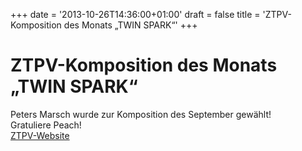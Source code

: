 +++
date = '2013-10-26T14:36:00+01:00'
draft = false
title = 'ZTPV-Komposition des Monats &#8222;TWIN SPARK&#8220;'
+++

# ZTPV-Komposition des Monats &#8222;TWIN SPARK&#8220;

Peters Marsch wurde zur Komposition des September gewählt!  
Gratuliere Peach!  
[ZTPV-Website](http://www.ztpv.ch/blog/archive/2013/09/01/komposition-des-monats-twin-spark.html "ZTPV-Komposition des Monats “TWIN SPARKS”")
